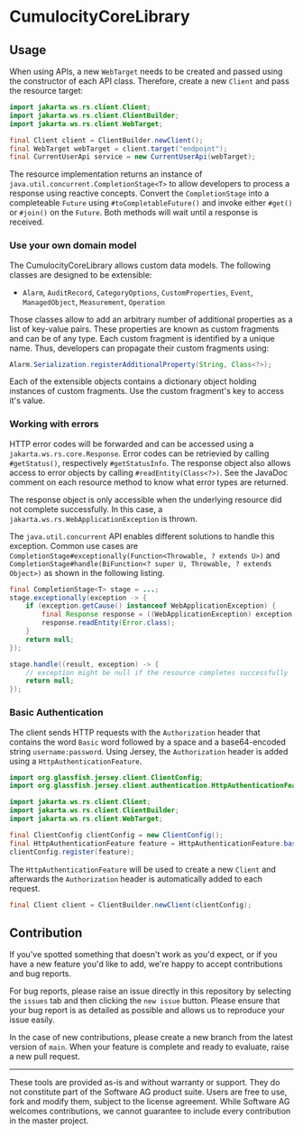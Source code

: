 # CumulocityCoreLibrary

## Usage

When using APIs, a new `WebTarget` needs to be created and passed using the constructor of each API class. Therefore, create a new `Client` and pass the resource target:

```Java
import jakarta.ws.rs.client.Client;
import jakarta.ws.rs.client.ClientBuilder;
import jakarta.ws.rs.client.WebTarget;

final Client client = ClientBuilder.newClient();
final WebTarget webTarget = client.target("endpoint");
final CurrentUserApi service = new CurrentUserApi(webTarget);
```

The resource implementation returns an instance of `java.util.concurrent.CompletionStage<T>` to allow developers to process a response using reactive concepts. Convert the `CompletionStage` into a completeable `Future` using `#toCompletableFuture()` and invoke either `#get()` or `#join()` on the `Future`. Both methods will wait until a response is received.  

### Use your own domain model

The CumulocityCoreLibrary allows custom data models. The following classes are designed to be extensible:

- `Alarm`, `AuditRecord`, `CategoryOptions`, `CustomProperties`, `Event`, `ManagedObject`, `Measurement`, `Operation`

Those classes allow to add an arbitrary number of additional properties as a list of key-value pairs. These properties are known as custom fragments and can be of any type. Each custom fragment is identified by a unique name. Thus, developers can propagate their custom fragments using:

```Java
Alarm.Serialization.registerAdditionalProperty(String, Class<?>);
```

Each of the extensible objects contains a dictionary object holding instances of custom fragments. Use the custom fragment's key to access it's value.

### Working with errors

HTTP error codes will be forwarded and can be accessed using a `jakarta.ws.rs.core.Response`. Error codes can be retrievied by calling `#getStatus()`, respectively `#getStatusInfo`. The response object also allows access to error objects by calling `#readEntity(Class<?>)`. See the JavaDoc comment on each resource method to know what error types are returned.

The response object is only accessible when the underlying resource did not complete successfully. In this case, a `jakarta.ws.rs.WebApplicationException` is thrown. 

The `java.util.concurrent` API enables different solutions to handle this exception. Common use cases are `CompletionStage#exceptionally(Function<Throwable, ? extends U>)` and `CompletionStage#handle(BiFunction<? super U, Throwable, ? extends Object>)` as shown in the following listing.

```java
final CompletionStage<T> stage = ...;
stage.exceptionally(exception -> {
    if (exception.getCause() instanceof WebApplicationException) {
    	final Response response = ((WebApplicationException) exception.getCause()).getResponse();
        response.readEntity(Error.class);
    }
    return null;
});

stage.handle((result, exception) -> {
    // exception might be null if the resource completes successfully
    return null;
});
```

### Basic Authentication

The client sends HTTP requests with the `Authorization` header that contains the word `Basic` word followed by a space and a base64-encoded string `username:password`.
Using Jersey, the `Authorization` header is added using a `HttpAuthenticationFeature`. 

```Java
import org.glassfish.jersey.client.ClientConfig;
import org.glassfish.jersey.client.authentication.HttpAuthenticationFeature;

import jakarta.ws.rs.client.Client;
import jakarta.ws.rs.client.ClientBuilder;
import jakarta.ws.rs.client.WebTarget;

final ClientConfig clientConfig = new ClientConfig();
final HttpAuthenticationFeature feature = HttpAuthenticationFeature.basic("userName", "password");
clientConfig.register(feature);
```

The `HttpAuthenticationFeature` will be used to create a new `Client` and afterwards the `Authorization` header is automatically added to each request.

```Java
final Client client = ClientBuilder.newClient(clientConfig);
```

## Contribution

If you've spotted something that doesn't work as you'd expect, or if you have a new feature you'd like to add, we're happy to accept contributions and bug reports.

For bug reports, please raise an issue directly in this repository by selecting the `issues` tab and then clicking the `new issue` button. Please ensure that your bug report is as detailed as possible and allows us to reproduce your issue easily.

In the case of new contributions, please create a new branch from the latest version of `main`. When your feature is complete and ready to evaluate, raise a new pull request.

---

These tools are provided as-is and without warranty or support. They do not constitute part of the Software AG product suite. Users are free to use, fork and modify them, subject to the license agreement. While Software AG welcomes contributions, we cannot guarantee to include every contribution in the master project.
